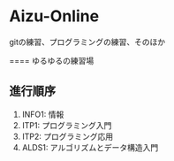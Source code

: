 # Aizu-Online
gitの練習、プログラミングの練習、そのほか

====
ゆるゆるの練習場

## 進行順序

1. INFO1: 情報
2. ITP1: プログラミング入門
3. ITP2: プログラミング応用
4. ALDS1: アルゴリズムとデータ構造入門
